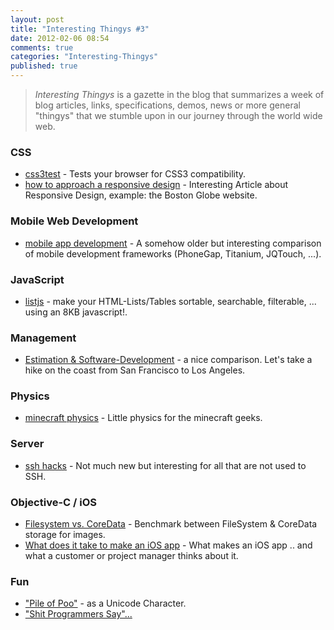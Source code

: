 ```yaml
---
layout: post
title: "Interesting Thingys #3"
date: 2012-02-06 08:54
comments: true
categories: "Interesting-Thingys"
published: true
---
```


> _Interesting Thingys_ is a gazette in the blog that summarizes a week of blog articles, links, specifications, demos, news or more general "thingys" that we stumble upon in our journey through the world wide web.

### CSS
- [css3test](http://css3test.com/) - Tests your browser for CSS3 compatibility.
- [how to approach a responsive design](http://upstatement.com/blog/2012/01/how-to-approach-a-responsive-design/) - Interesting Article about Responsive Design, example: the Boston Globe website.


### Mobile Web Development
- [mobile app development](http://dumaslab.com/2011/05/best-mobile-web-html5-framework-for-mobile-app-development/) - A somehow older but interesting comparison of mobile development frameworks (PhoneGap, Titanium, JQTouch, ...).


### JavaScript
- [listjs](http://listjs.com) - make your HTML-Lists/Tables sortable, searchable, filterable, ... using an 8KB javascript!.


### Management
- [Estimation &amp; Software-Development](http://www.quora.com/Engineering-Management/Why-are-software-development-task-estimations-regularly-off-by-a-factor-of-2-3) - a nice comparison. Let's take a hike on the coast from San Francisco to Los Angeles.


### Physics
- [minecraft physics](http://www.wired.com/wiredscience/2012/02/minecraft-physics) - Little physics for the minecraft geeks.


### Server
- [ssh hacks](http://matt.might.net/articles/ssh-hacks/) - Not much new but interesting for all that are not used to SSH.


### Objective-C / iOS
- [Filesystem vs. CoreData](http://biasedbit.com/filesystem-vs-coredata-image-cache/) - Benchmark between FileSystem &amp; CoreData storage for images.
- [What does it take to make an iOS app](http://kentnguyen.com/ios/what-does-it-take-to-make-an-ios-app/) - What makes an iOS app .. and what a customer or project manager thinks about it.


### Fun
- ["Pile of Poo"](http://www.fileformat.info/info/unicode/char/1f4a9/index.htm) - as a Unicode Character.
- ["Shit Programmers Say"...](http://www.youtube.com/watch?feature=player_embedded&v=8WZr6fvtEgk)